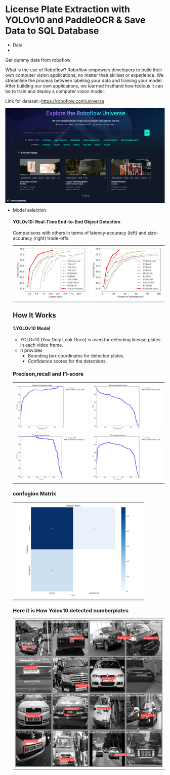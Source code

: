 # License Plate Extraction with YOLOv10 and PaddleOCR & Save Data to SQL Database


* Data
*  
Get dummy data from roboflow

What is the use of Roboflow?
Roboflow empowers developers to build their own computer vision applications, no matter their skillset or experience. We streamline the process between labeling your data and training your model. After building our own applications, we learned firsthand how tedious it can be to train and deploy a computer vision model.

Link for dataset:-https://roboflow.com/universe

<a href="URL_REDIRECT" target="blank"><img align="center" src="https://github.com/khamkaradinath/Numberplate_detection_using_YOLOv10_and_PaddleOCR/blob/main/image_for_readme/Screenshot%202024-11-26%20114434.png" height="300" /></a>

* Model selection
  #### YOLOv10: Real-Time End-to-End Object Detection
  Comparisons with others in terms of latency-accuracy (left) and size-accuracy (right) trade-offs.
  
  <table>
  <tr>
    <td><img src="https://github.com/khamkaradinath/Numberplate_detection_using_YOLOv10_and_PaddleOCR/blob/main/image_for_readme/latency.svg" alt="Detection 1" width="400"></td>
    <td><img src="https://github.com/khamkaradinath/Numberplate_detection_using_YOLOv10_and_PaddleOCR/blob/main/image_for_readme/params.svg" alt="Detection 2" width="400"></td>
  </tr>
</table>

## How It Works
#### 1.YOLOv10 Model
* YOLOv10 (You Only Look Once) is used for detecting license plates in each video frame.
* It provides
    * Bounding box coordinates for detected plates.
    * Confidence scores for the detections.

<h3>Precison,recall and f1-score</h3>

<table>
  <tr>
    <td><img src="https://github.com/khamkaradinath/Numberplate_detection_using_YOLOv10_and_PaddleOCR/blob/main/image_for_readme/download%20(9).png" alt="Detection 1" width="300"></td>
    <td><img src="https://github.com/khamkaradinath/Numberplate_detection_using_YOLOv10_and_PaddleOCR/blob/main/image_for_readme/download%20(10).png" alt="Detection 2" width="300"></td>
  </tr>
  <tr>
    <td><img src="https://github.com/khamkaradinath/Numberplate_detection_using_YOLOv10_and_PaddleOCR/blob/main/image_for_readme/download%20(11).png" alt="Detection 3" width="300"></td>
    <td><img src="https://github.com/khamkaradinath/Numberplate_detection_using_YOLOv10_and_PaddleOCR/blob/main/image_for_readme/f1.png" alt="Detection 4" width="300"></td>
  </tr>
</table>

<h3>confugion Matrix</h3>
  <table>
  <tr>
    <td><img src="https://github.com/khamkaradinath/Numberplate_detection_using_YOLOv10_and_PaddleOCR/blob/main/image_for_readme/confusion_matrix.png" width="400"></td>
  </tr>
</table>

<h3>Here it is How Yolov10 detected numberplates</h3>
  <table>
  <tr>
    <td><img src="https://github.com/khamkaradinath/Numberplate_detection_using_YOLOv10_and_PaddleOCR/blob/main/image_for_readme/numbeplatebox.jpeg" width="500"></td>
  </tr>
</table>


  
